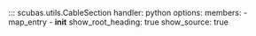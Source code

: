 <!-- 
Author(s): Shibaji Chakraborty, Xueling Shi

Disclaimer:
SCUBAS is under the MIT license found in the root directory LICENSE.md 
Everyone is permitted to copy and distribute verbatim copies of this license 
document.

This version of the MIT Public License incorporates the terms
and conditions of MIT General Public License.
-->

::: scubas.utils.CableSection
    handler: python
    options:
      members:
        - map_entry
        - __init__
      show_root_heading: true
      show_source: true